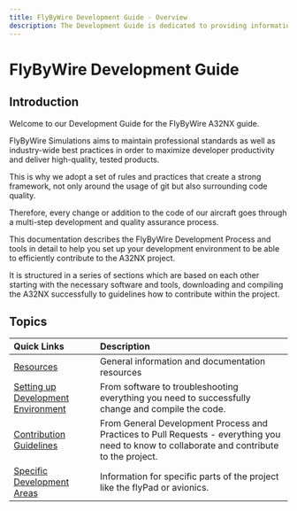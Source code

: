 ```yaml
---
title: FlyByWire Development Guide - Overview
description: The Development Guide is dedicated to providing information to efficiently contribute to the A32NX project.
---
```


<link rel="stylesheet" href="../../../stylesheets/toc-tables.css">

# FlyByWire Development Guide

## Introduction

Welcome to our Development Guide for the FlyByWire A32NX guide.

FlyByWire Simulations aims to maintain professional standards as well as industry-wide best practices in order to 
maximize developer productivity and deliver high-quality, tested products.

This is why we adopt a set of rules and practices that create a strong framework, not only around the usage of git 
but also surrounding code quality.

Therefore, every change or addition to the code of our aircraft goes through a multi-step development and quality 
assurance process.

This documentation describes the FlyByWire Development Process and tools in detail to help you set up your 
development environment to be able to efficiently contribute to the A32NX project.

It is structured in a series of sections which are based on each other starting with the necessary software and 
tools, downloading and compiling the A32NX successfully to guidelines how to contribute within the project.

##  Topics

| Quick Links                                                | Description                                                                                                                                 |
|:-----------------------------------------------------------|:--------------------------------------------------------------------------------------------------------------------------------------------|
| [Resources](resources.md)                                  | General information and documentation resources                                                                                             |
| [Setting up Development Environment](setup-environment.md) | From software to troubleshooting everything you need to successfully change and compile the code.                                           |
| [Contribution Guidelines](contribute.md)                   | From General Development Process and Practices to Pull Requests - everything you need to know to collaborate and contribute to the project. |
| [Specific Development Areas](specific/)                    | Information for specific parts of the project like the flyPad or avionics.                                                                  |

